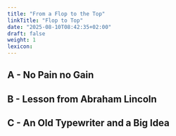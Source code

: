 ```yaml
---
title: "From a Flop to the Top"
linkTitle: "Flop to Top"
date: "2025-08-10T08:42:35+02:00"
draft: false
weight: 1
lexicon:
---
```

## A - No Pain no Gain
## B - Lesson from Abraham Lincoln
## C - An Old Typewriter and a Big Idea


